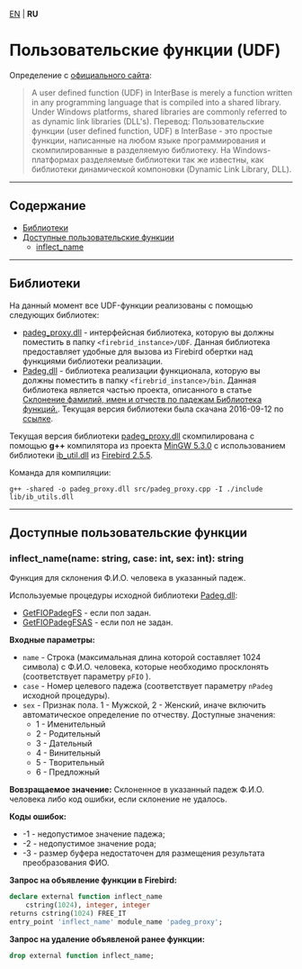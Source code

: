 [EN][] | **RU**

Пользовательские функции (UDF)
==============================


Определение с [официального сайта][firebird]:
> A user defined function (UDF) in InterBase is merely a function written in any programming language that is compiled into a shared library.
Under Windows platforms, shared libraries are commonly referred to as dynamic link libraries (DLL's).
Перевод:
> Пользовательские функции (user defined function, UDF) в InterBase - это простые функции,
написанные на любом языке программирования и скомпилированные в разделяемую библиотеку.
На Windows-платформах разделяемые библиотеки так же известны, как библиотеки динамической компоновки (Dynamic Link Library, DLL).

--------------------------------------------------------------------------------


Содержание
--------

- [Библиотеки](#Библиотеки)
- [Доступные пользовательские функции](#Доступные-пользовательские-функции)
    - [inflect_name](#inflect_namename-string-case-int-sex-int-string)

--------------------------------------------------------------------------------


Библиотеки
----------

На данный момент все UDF-функции реализованы с помощью следующих библиотек:

- [padeg_proxy.dll][] - интерфейсная библиотека, которую вы должны поместить в папку `<firebrid_instance>/UDF`.
Данная библиотека предоставляет удобные для вызова из Firebird обертки над функциями библиотеки реализации.
- [Padeg.dll][] - библиотека реализации функционала, которую вы должны поместить в папку `<firebrid_instance>/bin`.
Данная библиотека является частью проекта, описанного в статье
[Склонение фамилий, имен и отчеств по падежам Библиотека функций.][padeg_source].
Текущая версия библиотеки была скачана 2016-09-12 по [ссылке](http://www.delphikingdom.ru/zip/Padeg.zip).

Текущая версия библиотеки [padeg_proxy.dll][] скомпилирована с помощью **g++** компилятора из проекта [MinGW 5.3.0][mingw]
с использованием библиотеки [ib_util.dll][] из [Firebird 2.5.5][firebird].

Команда для компиляции:

```shell
g++ -shared -o padeg_proxy.dll src/padeg_proxy.cpp -I ./include lib/ib_utils.dll
```

--------------------------------------------------------------------------------


Доступные пользовательские функции
----------------------------------

### inflect_name(name: string, case: int, sex: int): string

Функция для склонения Ф.И.О. человека в указанный падеж.

Используемые процедуры исходной библиотеки [Padeg.dll][]:

- [GetFIOPadegFS][]  - если пол задан.
- [GetFIOPadegFSAS][] - если пол не задан.

**Входные параметры:**

- `name` - Строка (максимальная длина которой составляет 1024 символа) с Ф.И.О. человека, которые необходимо просклонять (соответствует параметру `pFIO` ).
- `case` - Номер целевого падежа (соответствует параметру `nPadeg` исходной процедуры).
- `sex` - Признак пола. 1 - Мужской, 2 - Женский, иначе включить автоматическое определение по отчеству.
Доступные значения:
    - 1 - Именительный
    - 2 - Родительный
    - 3 - Дательный
    - 4 - Винительный
    - 5 - Творительный
    - 6 - Предложный

**Вовзращаемое значение:** Склоненное в указанный падеж Ф.И.О. человека либо код ошибки, если склонение не удалось.

**Коды ошибок:**

- -1 - недопустимое значение падежа;
- -2 - недопустимое значение рода;
- -3 - размер буфера недостаточен для размещения результата преобразования ФИО.


**Запрос на объявление функции в Firebird:**

```sql
declare external function inflect_name
    cstring(1024), integer, integer
returns cstring(1024) FREE_IT
entry_point 'inflect_name' module_name 'padeg_proxy';
```

**Запрос на удаление объявленой ранее функции:**

```sql
drop external function inflect_name;
```



[padeg_proxy.dll]: ./lib/padeg_proxy.dll
[Padeg.dll]: ./lib/Padeg.dll
[ib_util.dll]: ./lib/ib_util.dll
[mingw]: http://www.mingw.org/
[firebird]: http://www.firebirdsql.org/
[padeg_source]: http://www.delphikingdom.ru/asp/viewitem.asp?UrlItem=/mastering/poligon/webpadeg.htm#SubHeader_1762079927060
[GetFIOPadegFS]: http://www.delphikingdom.ru/asp/viewitem.asp?UrlItem=/mastering/poligon/webpadeg.htm#SubHeader_1714557337758
[GetFIOPadegFSAS]: http://www.delphikingdom.ru/asp/viewitem.asp?UrlItem=/mastering/poligon/webpadeg.htm#SubHeader_172811950154
[EN]: README.md